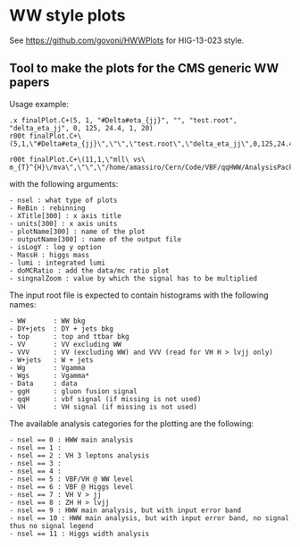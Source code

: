 WW style plots
====

See https://github.com/govoni/HWWPlots for HIG-13-023 style.


Tool to make the plots for the CMS generic WW papers
---------------------------------------------------

Usage example:

    .x finalPlot.C+(5, 1, "#Delta#eta_{jj}", "", "test.root", "delta_eta_jj", 0, 125, 24.4, 1, 20)
    r00t finalPlot.C+\(5,1,\"#Delta#eta_{jj}\",\"\",\"test.root\",\"delta_eta_jj\",0,125,24.4,1,20\)

    r00t finalPlot.C+\(11,1,\"mll\ vs\ m_{T}^{H}\/mva\",\"\",\"/home/amassiro/Cern/Code/VBF/qqHWW/AnalysisPackage_qqHWWlnulnu/test/HWidth/Plot/final_6.root\",\"mllmthmva_1jet\",0,125,19.4,0,1,0,20,10\)

    

with the following arguments:

    - nsel : what type of plots
    - ReBin : rebinning
    - XTitle[300] : x axis title
    - units[300] : x axis units
    - plotName[300] : name of the plot
    - outputName[300] : name of the output file
    - isLogY : log y option
    - MassH : higgs mass
    - lumi : integrated lumi
    - doMCRatio : add the data/mc ratio plot 
    - singnalZoom : value by which the signal has to be multiplied


The input root file is expected to contain histograms with the following names:

    - WW       : WW bkg
    - DY+jets  : DY + jets bkg
    - top      : top and ttbar bkg
    - VV       : VV excluding WW
    - VVV      : VV (excluding WW) and VVV (read for VH H > lvjj only)
    - W+jets   : W + jets
    - Wg       : Vgamma
    - Wgs      : Vgamma*
    - Data     : data
    - ggH      : gluon fusion signal
    - qqH      : vbf signal (if missing is not used)
    - VH       : VH signal (if missing is not used)

The available analysis categories for the plotting are the following:

    - nsel == 0 : HWW main analysis
    - nsel == 1 :
    - nsel == 2 : VH 3 leptons analysis
    - nsel == 3 :
    - nsel == 4 :
    - nsel == 5 : VBF/VH @ WW level
    - nsel == 6 : VBF @ Higgs level
    - nsel == 7 : VH V > jj
    - nsel == 8 : ZH H > lvjj
    - nsel == 9 : HWW main analysis, but with input error band 
    - nsel == 10 : HWW main analysis, but with input error band, no signal thus no signal legend
    - nsel == 11 : Higgs width analysis
    
    
    
    